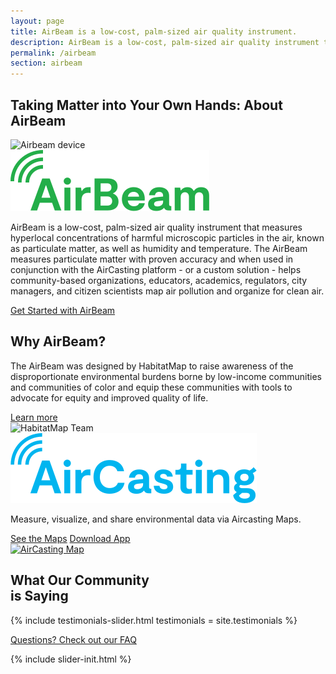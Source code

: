 ```yaml
---
layout: page
title: AirBeam is a low-cost, palm-sized air quality instrument.
description: AirBeam is a low-cost, palm-sized air quality instrument that measures hyper local concentrations of harmful microscopic particles in the air.
permalink: /airbeam
section: airbeam
---
```


<section>
  <div class="panel panel--leading-text">
    <h1 class="heading heading--large u--gray-text">
      Taking Matter into Your Own Hands:
      <span class="u--accent-hm u--block">About AirBeam</span>
    </h1>
  </div>
  <div class="arc-background arc-background--right-teal-light arc-background--right-center">
    <div class="panel">
      <div class="split--50 split--padding-right">
        <img
          class="img img--alternate-medium img--fade-in"
          srcset="/assets/img/about-airbeam-01.jpg?nf_resize=fit&w=720 480w,
                  /assets/img/about-airbeam-01.jpg"
          alt="Airbeam device"
        />
      </div>
      <div class="split--50 split--padding-left">
        <img
          class="logo logo--body"
          alt="Airbeam"
          src="/assets/img/svg/AirBeam-Logo-Body.svg"
        />
        <p class="p--body">
          AirBeam is a low-cost, palm-sized air quality instrument that measures hyperlocal concentrations of harmful microscopic particles in the air, known as particulate matter, as well as humidity and temperature. The AirBeam measures particulate matter with proven accuracy and when used in conjunction with the AirCasting platform - or a custom solution - helps community-based organizations, educators, academics, regulators, city managers, and citizen scientists map air pollution and organize for&nbsp;clean&nbsp;air.
        </p>
        <a href="/airbeam/buy-it-now" class="badge-link badge-link--hm">
          <span class="u--vertically-centered">Get Started with AirBeam</span>
        </a>
      </div>
    </div>
    <div class="panel">
      <div class="split--50 split--padding-right split--order-secondary">
        <h2 class="heading heading--medium u--gray-text">Why AirBeam?</h2>
        <p class="p--body">
          The AirBeam was designed by HabitatMap to raise awareness of the disproportionate environmental burdens borne by low-income communities and communities of color and equip these communities with tools to advocate for equity and improved quality of life.
        </p>
        <a href="/airbeam/how-it-works" class="button button--ac">Learn more</a>
      </div>
      <div class="split--50 split--padding-left u--align-right">
        <img
          class="img img--alternate-medium img--fade-in"
          srcset="/assets/img/about-airbeam-02.jpg?nf_resize=fit&w=720 480w,
                  /assets/img/about-airbeam-02.jpg 767w,
                  /assets/img/about-airbeam-02.jpg?nf_resize=fit&w=600 1024w,
                  /assets/img/about-airbeam-02.jpg"
          alt="HabitatMap Team"
        />
      </div>
    </div>
  </div>
</section>

<section class="u--bg-teal-very-light">
  <div class="panel panel--align-center ac-intro">
    <div class="split--60">
      <img
        class="logo logo--body"
        alt="AirCasting"
        src="/assets/img/svg/AirCasting-Logo-Body.svg"
      />
      <p class="p--large u--gray-text">
        Measure, visualize, and share environmental data via Aircasting Maps.
      </p>
    </div>
    <div class="split--40 u--align-right">
      <a href="http://aircasting.habitatmap.org/map" class="button button--ac-on-light-teal ac-intro__button">See the Maps</a>
      <a href="https://play.google.com/store/apps/details?id=pl.llp.aircasting&hl=en" class="button button--ac-on-light-teal ac-intro__button">Download App</a>
    </div>
  </div>
  <div class="panel">
    <div>
      <a href="http://aircasting.habitatmap.org/map">
        <img
          srcset="/assets/img/habitatmap-aircasting-map-placeholder.png?nf_resize=fit&w=800 480w,
                  /assets/img/habitatmap-aircasting-map-placeholder.png?nf_resize=fit&w=1150 768w,
                  /assets/img/habitatmap-aircasting-map-placeholder.png"
          alt="AirCasting Map"
          class="img--fade-in"
        />
      </a>
    </div>
  </div>
</section>

<section class="panel panel--testimonial u--bg-teal arc-background arc-background--right-opacity-15 arc-background--right-quote">
  <div class="split--40">
    <h2 class="heading heading--medium">
      What Our Community
      <br />
      is Saying
    </h2>
  </div>

{% include testimonials-slider.html testimonials = site.testimonials %}

  <a href="/airbeam/faq" class="badge-link badge-link--light-hm">
    <span class="u--vertically-centered">Questions? Check out our FAQ</span>
  </a>
</section>

{% include slider-init.html %}
